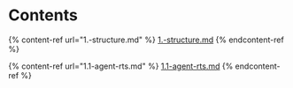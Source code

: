 # Contents





{% content-ref url="1.-structure.md" %}
[1.-structure.md](1.-structure.md)
{% endcontent-ref %}

{% content-ref url="1.1-agent-rts.md" %}
[1.1-agent-rts.md](1.1-agent-rts.md)
{% endcontent-ref %}

